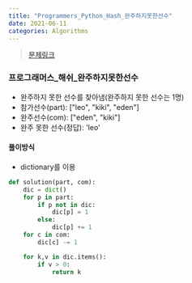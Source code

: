 ```yaml
---
title: "Programmers_Python_Hash_완주하지못한선수"
date: 2021-06-11
categories: Algorithms
---
```

> [문제링크](https://programmers.co.kr/learn/courses/30/lessons/42576)


### 프로그래머스_해쉬_완주하지못한선수
- 완주하지 못한 선수를 찾아냄(완주하지 못한 선수는 1명)
- 참가선수(part): ["leo", "kiki", "eden"]
- 완주선수(com): ["eden", "kiki"]
- 완주 못한 선수(정답): 'leo'

#### 풀이방식
- dictionary를 이용

```python
def solution(part, com):
    dic = dict()
    for p in part:
        if p not in dic:
            dic[p] = 1
        else:
            dic[p] += 1
    for c in com:
        dic[c] -= 1

    for k,v in dic.items():
        if v > 0:
            return k
``` 

